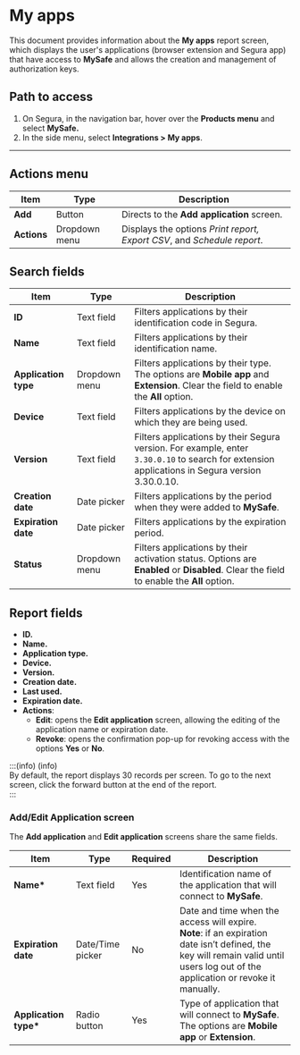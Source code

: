# My apps


This document provides information about the **My apps** report screen, which displays the user's applications (browser extension and Segura app) that have access to **MySafe** and allows the creation and management of authorization keys.

## Path to access

1. On Segura, in the navigation bar, hover over the **Products menu** and select **MySafe.**  
2. In the side menu, select **Integrations \> My apps**.

---

## Actions menu

| Item | Type | Description |
| ----- | ----- | ----- |
| **Add** | Button | Directs to the **Add application** screen. |
| **Actions** | Dropdown menu | Displays the options *Print report, Export CSV*, and *Schedule report*. |

## Search fields

| Item | Type | Description |
| ----- | ----- | ----- |
| **ID** | Text field | Filters applications by their identification code in Segura. |
| **Name** | Text field | Filters applications by their identification name. |
| **Application type** | Dropdown menu | Filters applications by their type. The options are **Mobile app** and **Extension**. Clear the field to enable the **All** option. |
| **Device** | Text field | Filters applications by the device on which they are being used. |
| **Version** | Text field | Filters applications by their Segura version. For example, enter `3.30.0.10` to search for extension applications in Segura version 3.30.0.10. |
| **Creation date** | Date picker | Filters applications by the period when they were added to **MySafe**. |
| **Expiration date** | Date picker | Filters applications by the expiration period. |
| **Status** | Dropdown menu | Filters applications by their activation status. Options are **Enabled** or **Disabled**. Clear the field to enable the **All** option. |

## Report fields

* **ID.**  
* **Name.**  
* **Application type.**  
* **Device.**  
* **Version.**  
* **Creation date.**  
* **Last used.**  
* **Expiration date.**  
* **Actions**:  
    * **Edit**: opens the **Edit application** screen, allowing the editing of the application name or expiration date.  
    * **Revoke**: opens the confirmation pop-up for revoking access with the options **Yes** or **No**.

:::(info) (info)  
By default, the report displays 30 records per screen. To go to the next screen, click the forward button at the end of the report.  
:::

### **Add/Edit Application screen**

The **Add application** and **Edit application** screens share the same fields.

| Item | Type | Required | Description |
| ----- | ----- | ----- | ----- |
| **Name\*** | Text field | Yes | Identification name of the application that will connect to **MySafe**. |
| **Expiration date** | Date/Time picker | No | Date and time when the access will expire. <br>**Note**: if an expiration date isn’t defined, the key will remain valid until users log out of the application or revoke it manually. |
| **Application type\*** | Radio button | Yes | Type of application that will connect to **MySafe**. The options are **Mobile app** or **Extension**. |
